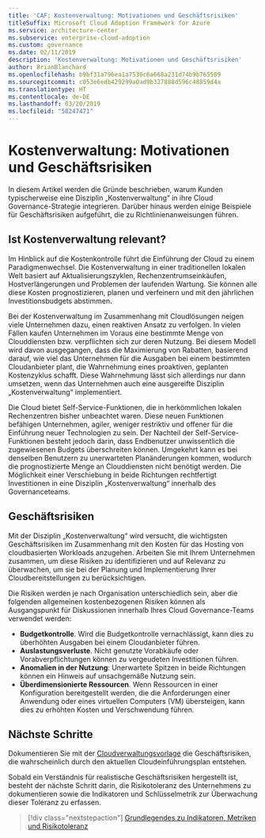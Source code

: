 ```yaml
---
title: 'CAF: Kostenverwaltung: Motivationen und Geschäftsrisiken'
titleSuffix: Microsoft Cloud Adoption Framework for Azure
ms.service: architecture-center
ms.subservice: enterprise-cloud-adoption
ms.custom: governance
ms.date: 02/11/2019
description: 'Kostenverwaltung: Motivationen und Geschäftsrisiken'
author: BrianBlanchard
ms.openlocfilehash: b9bf31a796ea1a7530c6a668a231d74b9b765509
ms.sourcegitcommit: c053e6edb429299a0ad9b327888d596c48859d4a
ms.translationtype: HT
ms.contentlocale: de-DE
ms.lasthandoff: 03/20/2019
ms.locfileid: "58247471"
---
```

# <a name="cost-management-motivations-and-business-risks"></a>Kostenverwaltung: Motivationen und Geschäftsrisiken

In diesem Artikel werden die Gründe beschrieben, warum Kunden typischerweise eine Disziplin „Kostenverwaltung“ in ihre Cloud Governance-Strategie integrieren. Darüber hinaus werden einige Beispiele für Geschäftsrisiken aufgeführt, die zu Richtlinienanweisungen führen.

<!-- markdownlint-disable MD026 -->

## <a name="is-cost-management-relevant"></a>Ist Kostenverwaltung relevant?

Im Hinblick auf die Kostenkontrolle führt die Einführung der Cloud zu einem Paradigmenwechsel. Die Kostenverwaltung in einer traditionellen lokalen Welt basiert auf Aktualisierungszyklen, Rechenzentrumseinkäufen, Hostverlängerungen und Problemen der laufenden Wartung. Sie können alle diese Kosten prognostizieren, planen und verfeinern und mit den jährlichen Investitionsbudgets abstimmen.

Bei der Kostenverwaltung im Zusammenhang mit Cloudlösungen neigen viele Unternehmen dazu, einen reaktiven Ansatz zu verfolgen. In vielen Fällen kaufen Unternehmen im Voraus eine bestimmte Menge von Clouddiensten bzw. verpflichten sich zur deren Nutzung. Bei diesem Modell wird davon ausgegangen, dass die Maximierung von Rabatten, basierend darauf, wie viel das Unternehmen für die Ausgaben bei einem bestimmten Cloudanbieter plant, die Wahrnehmung eines proaktiven, geplanten Kostenzyklus schafft. Diese Wahrnehmung lässt sich allerdings nur dann umsetzen, wenn das Unternehmen auch eine ausgereifte Disziplin „Kostenverwaltung“ implementiert.

Die Cloud bietet Self-Service-Funktionen, die in herkömmlichen lokalen Rechenzentren bisher unbeachtet waren. Diese neuen Funktionen befähigen Unternehmen, agiler, weniger restriktiv und offener für die Einführung neuer Technologien zu sein. Der Nachteil der Self-Service-Funktionen besteht jedoch darin, dass Endbenutzer unwissentlich die zugewiesenen Budgets überschreiten können. Umgekehrt kann es bei denselben Benutzern zu unerwarteten Planänderungen kommen, wodurch die prognostizierte Menge an Clouddiensten nicht benötigt werden. Die Möglichkeit einer Verschiebung in beide Richtungen rechtfertigt Investitionen in eine Disziplin „Kostenverwaltung“ innerhalb des Governanceteams.

## <a name="business-risk"></a>Geschäftsrisiken

Mit der Disziplin „Kostenverwaltung“ wird versucht, die wichtigsten Geschäftsrisiken im Zusammenhang mit den Kosten für das Hosting von cloudbasierten Workloads anzugehen. Arbeiten Sie mit Ihrem Unternehmen zusammen, um diese Risiken zu identifizieren und auf Relevanz zu überwachen, um sie bei der Planung und Implementierung Ihrer Cloudbereitstellungen zu berücksichtigen.

Die Risiken werden je nach Organisation unterschiedlich sein, aber die folgenden allgemeinen kostenbezogenen Risiken können als Ausgangspunkt für Diskussionen innerhalb Ihres Cloud Governance-Teams verwendet werden:

- **Budgetkontrolle**. Wird die Budgetkontrolle vernachlässigt, kann dies zu überhöhten Ausgaben bei einem Cloudanbieter führen.
- **Auslastungsverluste**. Nicht genutzte Vorabkäufe oder Vorabverpflichtungen können zu vergeudeten Investitionen führen.
- **Anomalien in der Nutzung**: Unerwartete Spitzen in beide Richtungen können ein Hinweis auf unsachgemäße Nutzung sein.
- **Überdimensionierte Ressourcen**. Wenn Ressourcen in einer Konfiguration bereitgestellt werden, die die Anforderungen einer Anwendung oder eines virtuellen Computers (VM) übersteigen, kann dies zu erhöhten Kosten und Verschwendung führen.

## <a name="next-steps"></a>Nächste Schritte

Dokumentieren Sie mit der [Cloudverwaltungsvorlage](./template.md) die Geschäftsrisiken, die wahrscheinlich durch den aktuellen Cloudeinführungsplan entstehen.

Sobald ein Verständnis für realistische Geschäftsrisiken hergestellt ist, besteht der nächste Schritt darin, die Risikotoleranz des Unternehmens zu dokumentieren sowie die Indikatoren und Schlüsselmetrik zur Überwachung dieser Toleranz zu erfassen.

> [!div class="nextstepaction"]
> [Grundlegendes zu Indikatoren, Metriken und Risikotoleranz](./metrics-tolerance.md)
